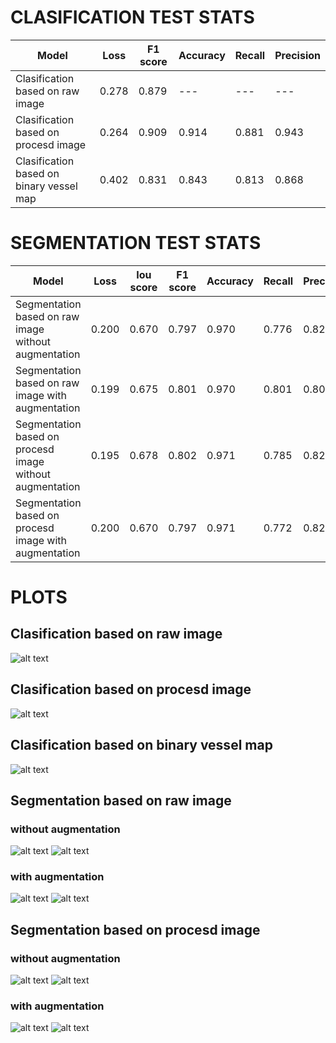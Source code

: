 # CLASIFICATION TEST STATS
| Model |  Loss | F1 score | Accuracy | Recall | Precision |
| --- |  --- | --- | --- | --- | --- |
| Clasification based on raw image  | 0.278 | 0.879 | --- | --- | --- |
| Clasification based on procesd image  | 0.264 | 0.909 | 0.914 | 0.881 | 0.943 |
| Clasification based on  binary vessel map | 0.402 | 0.831 | 0.843 | 0.813 | 0.868 |


# SEGMENTATION TEST STATS
| Model | Loss | Iou score | F1 score | Accuracy | Recall | Precision | Specificity |
| --- | --- | --- | --- | --- | --- | --- | --- |
| Segmentation based on raw image without augmentation | 0.200 | 0.670 | 0.797 | 0.970 | 0.776 | 0.825 | 0.986|
| Segmentation based on raw image with augmentation | 0.199 | 0.675 | 0.801 | 0.970 | 0.801 | 0.807 | 0.983 |
| Segmentation based on procesd image  without augmentation | 0.195 | 0.678 | 0.802 | 0.971 | 0.785 | 0.825 | 0.986|
| Segmentation based on procesd image with augmentation | 0.200 | 0.670 | 0.797 |0.971 | 0.772 | 0.829 | 0.986|

# PLOTS
## Clasification based on raw image
![alt text](https://github.com/Mpasiowiec/Retinopatia/blob/main/densenet/models/densenet121_e20_s300_b14_plot.jpg?raw=true)
## Clasification based on procesd image
![alt text](https://github.com/Mpasiowiec/Retinopatia/blob/main/densenet/models/densenet121_prep_e20_s300_b14_plot.jpg?raw=true)
## Clasification based on  binary vessel map
![alt text](https://github.com/Mpasiowiec/Retinopatia/blob/main/densenet/models/densenet121_vessel_e20_s300_b14_plot.jpg?raw=true)

## Segmentation based on raw image
### without augmentation
![alt text](https://github.com/Mpasiowiec/Retinopatia/blob/main/unet/models/UNet11_e35_s256_b9_noaugm_f1_plot.jpg?raw=true)
![alt text](https://github.com/Mpasiowiec/Retinopatia/blob/main/unet/models/Unet11_e35_s256_b9_viz.png?raw=true)
### with augmentation
![alt text](https://github.com/Mpasiowiec/Retinopatia/blob/main/unet/models/UNet11_e35_s256_b9_jit_f1_plot.jpg?raw=true)
![alt text](https://github.com/Mpasiowiec/Retinopatia/blob/main/unet/models/Unet11_e35_s256_b9_jit_viz.png?raw=true)
## Segmentation based on procesd image
### without augmentation
![alt text](https://github.com/Mpasiowiec/Retinopatia/blob/main/unet/models/UNet11_prep_e35_s256_b9_noaugm_f1_plot.jpg?raw=true)
![alt text](https://github.com/Mpasiowiec/Retinopatia/blob/main/unet/models/Unet11_prep_e35_s256_b9_viz.png?raw=true)
### with augmentation
![alt text](https://github.com/Mpasiowiec/Retinopatia/blob/main/unet/models/UNet11_prep_e35_s256_b9_jit_f1_plot.jpg?raw=true)
![alt text](https://github.com/Mpasiowiec/Retinopatia/blob/main/unet/models/Unet11_prep_e35_s256_b9_jit_viz.png?raw=true)

